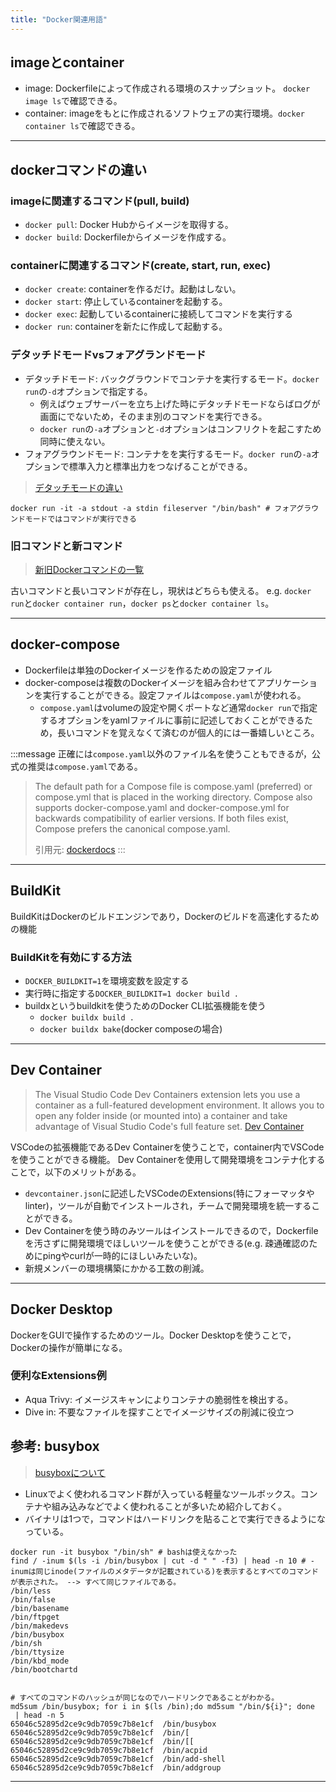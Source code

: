 ```yaml
---
title: "Docker関連用語"
---
```


## imageとcontainer

- image: Dockerfileによって作成される環境のスナップショット。 `docker image ls`で確認できる。
- container: imageをもとに作成されるソフトウェアの実行環境。`docker container ls`で確認できる。

---

## dockerコマンドの違い

### imageに関連するコマンド(pull, build)

- `docker pull`: Docker Hubからイメージを取得する。
- `docker build`: Dockerfileからイメージを作成する。

### containerに関連するコマンド(create, start, run, exec)

- `docker create`: containerを作るだけ。起動はしない。
- `docker start`: 停止しているcontainerを起動する。
- `docker exec`: 起動しているcontainerに接続してコマンドを実行する
- `docker run`: containerを新たに作成して起動する。

### デタッチドモードvsフォアグランドモード

- デタッチドモード: バックグラウンドでコンテナを実行するモード。`docker run`の`-d`オプションで指定する。
  - 例えばウェブサーバーを立ち上げた時にデタッチドモードならばログが画面にでないため，そのまま別のコマンドを実行できる。
  - `docker run`の`-a`オプションと`-d`オプションはコンフリクトを起こすため同時に使えない。
- フォアグラウンドモード: コンテナをを実行するモード。`docker run`の`-a`オプションで標準入力と標準出力をつなげることができる。

> [デタッチモードの違い](https://qiita.com/leomaro7/items/a96b62659ab676933f64)

```shell
docker run -it -a stdout -a stdin fileserver "/bin/bash" # フォアグラウンドモードではコマンドが実行できる
```

### 旧コマンドと新コマンド

> [新旧Dockerコマンドの一覧](https://www.infra-linux.com/menu-docker2/old-new-commands/)

古いコマンドと長いコマンドが存在し，現状はどちらも使える。
e.g. `docker run`と`docker container run`，`docker ps`と`docker container ls`。

---

## docker-compose

- Dockerfileは単独のDockerイメージを作るための設定ファイル
- docker-composeは複数のDockerイメージを組み合わせてアプリケーションを実行することができる。設定ファイルは`compose.yaml`が使われる。
  - `compose.yaml`はvolumeの設定や開くポートなど通常`docker run`で指定するオプションをyamlファイルに事前に記述しておくことができるため，長いコマンドを覚えなくて済むのが個人的には一番嬉しいところ。

:::message
正確には`compose.yaml`以外のファイル名を使うこともできるが，公式の推奨は`compose.yaml`である。
> The default path for a Compose file is compose.yaml (preferred) or compose.yml that is placed in the working directory. Compose also supports docker-compose.yaml and docker-compose.yml for backwards compatibility of earlier versions. If both files exist, Compose prefers the canonical compose.yaml.
>
> 引用元: [dockerdocs](https://docs.docker.com/compose/intro/compose-application-model/#the-compose-file)
:::

---

## BuildKit

BuildKitはDockerのビルドエンジンであり，Dockerのビルドを高速化するための機能

### BuildKitを有効にする方法

- `DOCKER_BUILDKIT=1`を環境変数を設定する
- 実行時に指定する`DOCKER_BUILDKIT=1 docker build .`
- buildxというbuildkitを使うためのDocker CLI拡張機能を使う
  - `docker buildx build .`
  - `docker buildx bake`(docker composeの場合)

---

## Dev Container

> The Visual Studio Code Dev Containers extension lets you use a container as a full-featured development environment. It allows you to open any folder inside (or mounted into) a container and take advantage of Visual Studio Code's full feature set.
> [Dev Container](https://code.visualstudio.com/docs/devcontainers/containers)

VSCodeの拡張機能であるDev Containerを使うことで，container内でVSCodeを使うことができる機能。
Dev Containerを使用して開発環境をコンテナ化することで，以下のメリットがある。

- `devcontainer.json`に記述したVSCodeのExtensions(特にフォーマッタやlinter)，ツールが自動でインストールされ，チームで開発環境を統一することができる。
- Dev Containerを使う時のみツールはインストールできるので，Dockerfileを汚さずに開発環境でほしいツールを使うことができる(e.g. 疎通確認のためにpingやcurlが一時的にほしいみたいな)。
- 新規メンバーの環境構築にかかる工数の削減。

---

## Docker Desktop

DockerをGUIで操作するためのツール。Docker Desktopを使うことで，Dockerの操作が簡単になる。

### 便利なExtensions例

- Aqua Trivy: イメージスキャンによりコンテナの脆弱性を検出する。
- Dive in: 不要なファイルを探すことでイメージサイズの削減に役立つ

## 参考: busybox

> [busyboxについて](https://www.infra-linux.com/menu-docker3/busybox/)

- Linuxでよく使われるコマンド群が入っている軽量なツールボックス。コンテナや組み込みなどでよく使われることが多いため紹介しておく。
- バイナリは1つで，コマンドはハードリンクを貼ることで実行できるようになっている。

```shell
docker run -it busybox "/bin/sh" # bashは使えなかった
find / -inum $(ls -i /bin/busybox | cut -d " " -f3) | head -n 10 # -inumは同じinode(ファイルのメタデータが記載されている)を表示するとすべてのコマンドが表示された。 --> すべて同じファイルである。
/bin/less
/bin/false
/bin/basename
/bin/ftpget
/bin/makedevs
/bin/busybox
/bin/sh
/bin/ttysize
/bin/kbd_mode
/bin/bootchartd


# すべてのコマンドのハッシュが同じなのでハードリンクであることがわかる。
md5sum /bin/busybox; for i in $(ls /bin);do md5sum "/bin/${i}"; done
 | head -n 5
65046c52895d2ce9c9db7059c7b8e1cf  /bin/busybox
65046c52895d2ce9c9db7059c7b8e1cf  /bin/[
65046c52895d2ce9c9db7059c7b8e1cf  /bin/[[
65046c52895d2ce9c9db7059c7b8e1cf  /bin/acpid
65046c52895d2ce9c9db7059c7b8e1cf  /bin/add-shell
65046c52895d2ce9c9db7059c7b8e1cf  /bin/addgroup
```

---
